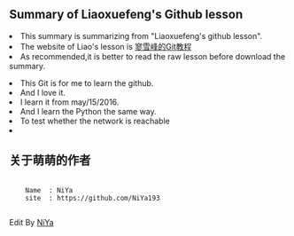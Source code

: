 </p>
<h2>Summary of Liaoxuefeng's Github lesson</h2>
<p>

</p>
<li>This summary is summarizing from "Liaoxuefeng's github lesson".</li>
<li>The website of Liao's lesson is <a href="http://www.liaoxuefeng.com/wiki/0013739516305929606dd18361248578c67b8067c8c017b000">寥雪峰的Git教程</a> </li>

<li>As recommended,it is better to read the raw lesson before download the summary.</li>

</p>
<li>This Git is for me to learn the github.</li>
<li>And I love it.</li>
<li>I learn it from may/15/2016.</li>
<li>And I learn the Python the same way.</li>
<li>To test whether the network is reachable<li>
<h2>关于萌萌的作者</h2>
<pre>
   <code class="lang-javascript">  
    Name  : NiYa
    site  : https://github.com/NiYa193
   </code>
</pre>
<p>
Edit By 
<a href="https://github.com/NiYa193">NiYa</a>
</p>

</body></html>

